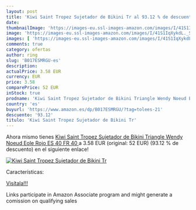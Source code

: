 ```yaml
---
layout: post
title: 'Kiwi Saint Tropez Sujetador de Bikini Tr al 93.12 % de descuento'
date: 
thumbnailImage: 'https://images-eu.ssl-images-amazon.com/images/I/41S1IqXykdL._SL200_.jpg'
image: 'https://images-eu.ssl-images-amazon.com/images/I/41S1IqXykdL._SL200_.jpg'
images: [ 'https://images-eu.ssl-images-amazon.com/images/I/41S1IqXykdL._SL200_.jpg' ]
comments: true
category: ofertas
author: ring
slug: 'B017ESMRGU-es'
description:
actualPrice: 3.58 EUR
currency: EUR
price: 3.58
comparePrice: 52 EUR
inStock: true
prodname: 'Kiwi Saint Tropez Sujetador de Bikini Triangle Wendy Noeud Eole Rojo ES 40  FR 40 '
country: 'es'
buyurl: 'https://www.amazon.es/dp/B017ESMRGU/?tag=tolees-21'
descuento: '93.12'
titulo: 'Kiwi Saint Tropez Sujetador de Bikini Tr'
---
```


Ahora mismo tienes [Kiwi Saint Tropez Sujetador de Bikini Triangle Wendy Noeud Eole Rojo ES 40  FR 40 ](https://www.amazon.es/dp/B017ESMRGU/?tag=tolees-21) a 3.58 EUR (original: 52 EUR) (93.12 %  de descuento) en el siguiente enlace!

[![Kiwi Saint Tropez Sujetador de Bikini Tr](https://images-eu.ssl-images-amazon.com/images/I/41S1IqXykdL._SL200_.jpg)](https://www.amazon.es/dp/B017ESMRGU/?tag=tolees-21)

Características:


[Visítala!!!](https://www.amazon.es/dp/B017ESMRGU/?tag=tolees-21)

Links participate in Amazon Associate program and might generate a comission on qualifying sales
